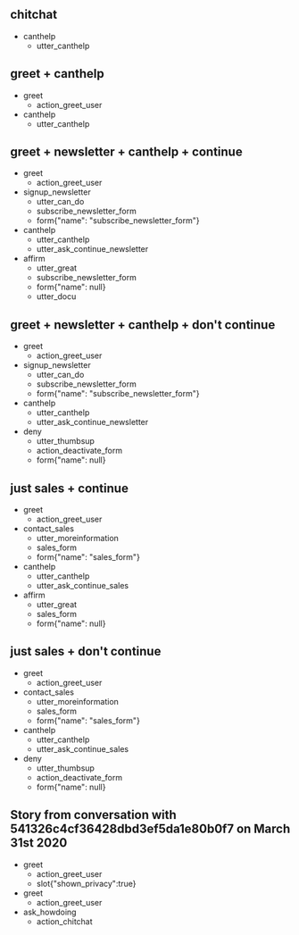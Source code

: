 ## chitchat
* canthelp
    - utter_canthelp

## greet + canthelp
* greet
    - action_greet_user
* canthelp
    - utter_canthelp

## greet + newsletter + canthelp + continue
* greet
    - action_greet_user
* signup_newsletter
    - utter_can_do
    - subscribe_newsletter_form
    - form{"name": "subscribe_newsletter_form"}
* canthelp
    - utter_canthelp
    - utter_ask_continue_newsletter
* affirm
    - utter_great
    - subscribe_newsletter_form
    - form{"name": null}
    - utter_docu

## greet + newsletter + canthelp + don't continue
* greet
    - action_greet_user
* signup_newsletter
    - utter_can_do
    - subscribe_newsletter_form
    - form{"name": "subscribe_newsletter_form"}
* canthelp
    - utter_canthelp
    - utter_ask_continue_newsletter
* deny
    - utter_thumbsup
    - action_deactivate_form
    - form{"name": null}

## just sales + continue
* greet
    - action_greet_user
* contact_sales
    - utter_moreinformation
    - sales_form
    - form{"name": "sales_form"}
* canthelp
    - utter_canthelp
    - utter_ask_continue_sales
* affirm
    - utter_great
    - sales_form
    - form{"name": null}

## just sales + don't continue
* greet
    - action_greet_user
* contact_sales
    - utter_moreinformation
    - sales_form
    - form{"name": "sales_form"}
* canthelp
    - utter_canthelp
    - utter_ask_continue_sales
* deny
    - utter_thumbsup
    - action_deactivate_form
    - form{"name": null}

## Story from conversation with 541326c4cf36428dbd3ef5da1e80b0f7 on March 31st 2020

* greet
    - action_greet_user
    - slot{"shown_privacy":true}
* greet
    - action_greet_user
* ask_howdoing
    - action_chitchat
